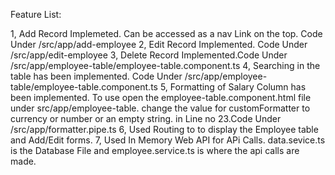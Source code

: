 Feature List:

1, Add Record Implemeted. Can be accessed as a nav Link on the top. Code Under /src/app/add-employee
2, Edit Record Implemented. Code Under /src/app/edit-employee
3, Delete Record Implemented.Code Under /src/app/employee-table/employee-table.component.ts
4, Searching in the table has been implemented. Code Under /src/app/employee-table/employee-table.component.ts
5, Formatting of Salary Column has been implemented. To use open the employee-table.component.html file under src/app/employee-table. change the value for customFormatter to currency or number or an empty string. in Line no 23.Code Under /src/app/formatter.pipe.ts
6, Used Routing to to display the Employee table and Add/Edit forms. 
7, Used In Memory Web API for APi Calls. data.sevice.ts is the Database File and employee.service.ts is where the api calls are made.

